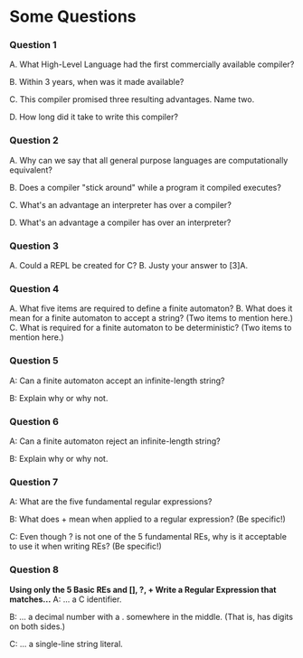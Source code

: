 # **Some Questions**

### Question 1
A. What High-Level Language had the first commercially available compiler?

B. Within 3 years, when was it made available?

C. This compiler promised three resulting advantages. Name two.

D. How long did it take to write this compiler?

### Question 2
A. Why can we say that all general purpose languages are computationally equivalent?

B. Does a compiler "stick around" while a program it compiled executes?

C. What's an advantage an interpreter has over a compiler?

D. What's an advantage a compiler has over an interpreter?

### Question 3
A. Could a REPL be created for C?
B. Justy your answer to [3]A.

### Question 4
A. What five items are required to define a finite automaton?
B. What does it mean for a finite automaton to accept a string? (Two items to mention here.)
C. What is required for a finite automaton to be deterministic? (Two items to mention here.)

### Question 5
A: Can a finite automaton accept an infinite-length string?

B: Explain why or why not.

### Question 6
A: Can a finite automaton reject an infinite-length string?

B: Explain why or why not.

### Question 7
A: What are the five fundamental regular expressions?

B: What does + mean when applied to a regular expression? (Be specific!)

C: Even though ? is not one of the 5 fundamental REs, why is it acceptable to use it when writing REs? (Be specific!)

### Question 8
**Using only the 5 Basic REs and [], ?, + Write a Regular Expression that matches...**
A: ... a C identifier.

B: ... a decimal number with a . somewhere in the middle. (That is, has digits on both sides.)

C: ... a single-line string literal.